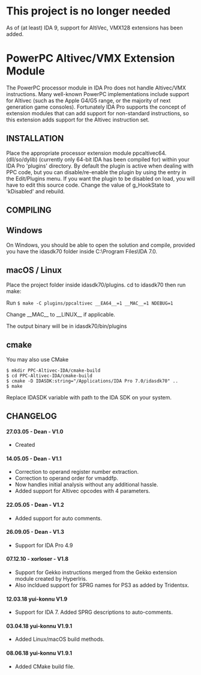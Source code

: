 # This project is no longer needed

As of (at least) IDA 9, support for AltiVec, VMX128 extensions has been added.


# PowerPC Altivec/VMX Extension Module

The PowerPC processor module in IDA Pro does not handle Altivec/VMX instructions. Many
well-known PowerPC implementations include support for Altivec (such as the Apple G4/G5 range,
or the majority of next generation game consoles). Fortunately IDA Pro supports the concept of
extension modules that can add support for non-standard instructions, so this extension adds
support for the Altivec instruction set.

INSTALLATION
------------
Place the appropriate processor extension module ppcaltivec64.(dll/so/dylib) (currently only 64-bit IDA has been compiled for)
within your IDA Pro 'plugins' directory. By default the plugin is active when dealing with PPC code, but
you can disable/re-enable the plugin by using the entry in the Edit/Plugins menu. If you want
the plugin to be disabled on load, you will have to edit this source code. Change the value of
g_HookState to 'kDisabled' and rebuild.

COMPILING
------------

## Windows
On Windows, you should be able to open the solution and compile, provided you have the idasdk70 folder inside C:\Program Files\IDA 7.0.

## macOS / Linux
Place the project folder inside idasdk70/plugins. cd to idasdk70 then run make:

Run
`$ make -C plugins/ppcaltivec __EA64__=1 __MAC__=1 NDEBUG=1`

Change \_\_MAC\_\_ to \_\_LINUX\_\_ if applicable.

The output binary will be in idasdk70/bin/plugins

## cmake
You may also use CMake

`$ mkdir PPC-Altivec-IDA/cmake-build`  
`$ cd PPC-Altivec-IDA/cmake-build`  
`$ cmake -D IDASDK:string="/Applications/IDA Pro 7.0/idasdk70" ..`  
`$ make`  

Replace IDASDK variable with path to the IDA SDK on your system.


CHANGELOG
------------
#### 27.03.05 - Dean - V1.0
* Created

#### 14.05.05 - Dean - V1.1
* Correction to operand register number extraction.
* Correction to operand order for vmaddfp.
* Now handles initial analysis without any additional hassle.
* Added support for Altivec opcodes with 4 parameters.

#### 22.05.05 - Dean - V1.2
* Added support for auto comments.

#### 26.09.05 - Dean - V1.3
* Support for IDA Pro 4.9

#### 07.12.10 - xorloser - V1.8
* Support for Gekko instructions merged from the Gekko extension module created by HyperIris.
* Also incldued support for SPRG names for PS3 as added by Tridentsx.

#### 12.03.18  yui-konnu   V1.9
* Support for IDA 7. Added SPRG descriptions to auto-comments.

#### 03.04.18  yui-konnu   V1.9.1
* Added Linux/macOS build methods.

#### 08.06.18  yui-konnu   V1.9.1
* Added CMake build file.
